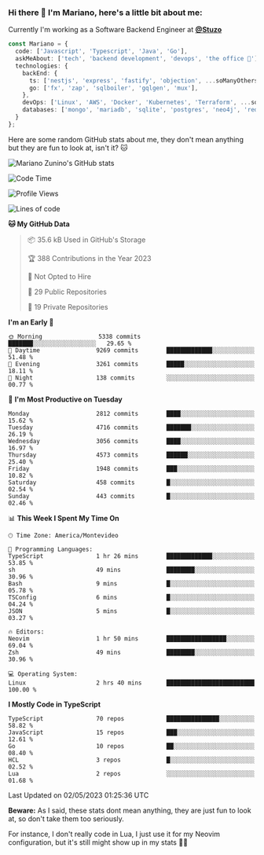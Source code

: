 ### Hi there 👋 I'm Mariano, here's a little bit about me:

Currently I'm working as a Software Backend Engineer at [**@Stuzo**](https://www.stuzo.com/)

```ts
const Mariano = {
  code: ['Javascript', 'Typescript', 'Java', 'Go'],
  askMeAbout: ['tech', 'backend development', 'devops', 'the office 💼'],
  technologies: {
    backEnd: {
      ts: ['nestjs', 'express', 'fastify', 'objection', ...soManyOthersFrameworks],
      go: ['fx', 'zap', 'sqlboiler', 'gqlgen', 'mux'],
    },
    devOps: ['Linux', 'AWS', 'Docker', 'Kubernetes', 'Terraform', ...soManyOthersTools],
    databases: ['mongo', 'mariadb', 'sqlite', 'postgres', 'neo4j', 'redis'],
  }
};
```

Here are some random GitHub stats about me, they don't mean anything but they are fun to look at, isn't it? 🐱

![Mariano Zunino's GitHub stats](https://github-readme-stats.vercel.app/api?username=marianozunino&count_private=true&show_icons=true&theme=radical)

<!--START_SECTION:waka-->
![Code Time](http://img.shields.io/badge/Code%20Time-711%20hrs%2034%20mins-blue)

![Profile Views](http://img.shields.io/badge/Profile%20Views-0-blue)

![Lines of code](https://img.shields.io/badge/From%20Hello%20World%20I%27ve%20Written-7.0%20million%20lines%20of%20code-blue)

**🐱 My GitHub Data** 

> 📦 35.6 kB Used in GitHub's Storage 
 > 
> 🏆 388 Contributions in the Year 2023
 > 
> 🚫 Not Opted to Hire
 > 
> 📜 29 Public Repositories 
 > 
> 🔑 19 Private Repositories 
 > 
**I'm an Early 🐤** 

```text
🌞 Morning                5338 commits        ███████░░░░░░░░░░░░░░░░░░   29.65 % 
🌆 Daytime                9269 commits        █████████████░░░░░░░░░░░░   51.48 % 
🌃 Evening                3261 commits        █████░░░░░░░░░░░░░░░░░░░░   18.11 % 
🌙 Night                  138 commits         ░░░░░░░░░░░░░░░░░░░░░░░░░   00.77 % 
```
📅 **I'm Most Productive on Tuesday** 

```text
Monday                   2812 commits        ████░░░░░░░░░░░░░░░░░░░░░   15.62 % 
Tuesday                  4716 commits        ███████░░░░░░░░░░░░░░░░░░   26.19 % 
Wednesday                3056 commits        ████░░░░░░░░░░░░░░░░░░░░░   16.97 % 
Thursday                 4573 commits        ██████░░░░░░░░░░░░░░░░░░░   25.40 % 
Friday                   1948 commits        ███░░░░░░░░░░░░░░░░░░░░░░   10.82 % 
Saturday                 458 commits         █░░░░░░░░░░░░░░░░░░░░░░░░   02.54 % 
Sunday                   443 commits         █░░░░░░░░░░░░░░░░░░░░░░░░   02.46 % 
```


📊 **This Week I Spent My Time On** 

```text
🕑︎ Time Zone: America/Montevideo

💬 Programming Languages: 
TypeScript               1 hr 26 mins        █████████████░░░░░░░░░░░░   53.85 % 
sh                       49 mins             ████████░░░░░░░░░░░░░░░░░   30.96 % 
Bash                     9 mins              █░░░░░░░░░░░░░░░░░░░░░░░░   05.78 % 
TSConfig                 6 mins              █░░░░░░░░░░░░░░░░░░░░░░░░   04.24 % 
JSON                     5 mins              █░░░░░░░░░░░░░░░░░░░░░░░░   03.27 % 

🔥 Editors: 
Neovim                   1 hr 50 mins        █████████████████░░░░░░░░   69.04 % 
Zsh                      49 mins             ████████░░░░░░░░░░░░░░░░░   30.96 % 

💻 Operating System: 
Linux                    2 hrs 40 mins       █████████████████████████   100.00 % 
```

**I Mostly Code in TypeScript** 

```text
TypeScript               70 repos            ███████████████░░░░░░░░░░   58.82 % 
JavaScript               15 repos            ███░░░░░░░░░░░░░░░░░░░░░░   12.61 % 
Go                       10 repos            ██░░░░░░░░░░░░░░░░░░░░░░░   08.40 % 
HCL                      3 repos             █░░░░░░░░░░░░░░░░░░░░░░░░   02.52 % 
Lua                      2 repos             ░░░░░░░░░░░░░░░░░░░░░░░░░   01.68 % 
```




 Last Updated on 02/05/2023 01:25:36 UTC
<!--END_SECTION:waka-->

**Beware:** As I said, these stats dont mean anything, they are just fun to look at, so don't take them too seriously.

For instance, I don't really code in Lua, I just use it for my Neovim configuration, but it's still might show up in my stats 🤷‍♂️
